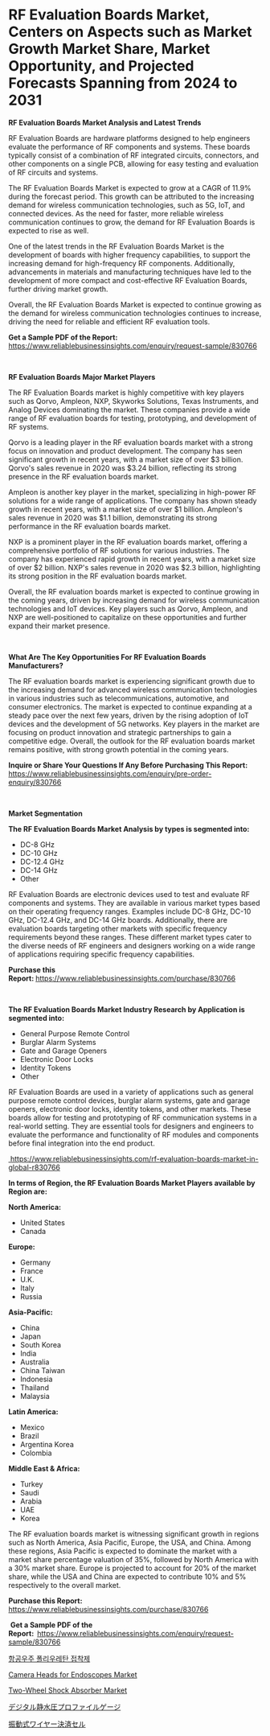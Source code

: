 <p><h1>RF Evaluation Boards Market, Centers on Aspects such as Market Growth Market Share, Market Opportunity, and Projected Forecasts Spanning from 2024 to 2031</h1></p><p><strong>RF Evaluation Boards Market Analysis and Latest Trends</strong></p>
<p><p>RF Evaluation Boards are hardware platforms designed to help engineers evaluate the performance of RF components and systems. These boards typically consist of a combination of RF integrated circuits, connectors, and other components on a single PCB, allowing for easy testing and evaluation of RF circuits and systems.</p><p>The RF Evaluation Boards Market is expected to grow at a CAGR of 11.9% during the forecast period. This growth can be attributed to the increasing demand for wireless communication technologies, such as 5G, IoT, and connected devices. As the need for faster, more reliable wireless communication continues to grow, the demand for RF Evaluation Boards is expected to rise as well.</p><p>One of the latest trends in the RF Evaluation Boards Market is the development of boards with higher frequency capabilities, to support the increasing demand for high-frequency RF components. Additionally, advancements in materials and manufacturing techniques have led to the development of more compact and cost-effective RF Evaluation Boards, further driving market growth.</p><p>Overall, the RF Evaluation Boards Market is expected to continue growing as the demand for wireless communication technologies continues to increase, driving the need for reliable and efficient RF evaluation tools.</p></p>
<p><strong>Get a Sample PDF of the Report:&nbsp;</strong> <a href="https://www.reliablebusinessinsights.com/enquiry/request-sample/830766">https://www.reliablebusinessinsights.com/enquiry/request-sample/830766</a></p>
<p>&nbsp;</p>
<p><strong>RF Evaluation Boards Major Market Players</strong></p>
<p><p>The RF Evaluation Boards market is highly competitive with key players such as Qorvo, Ampleon, NXP, Skyworks Solutions, Texas Instruments, and Analog Devices dominating the market. These companies provide a wide range of RF evaluation boards for testing, prototyping, and development of RF systems.</p><p>Qorvo is a leading player in the RF evaluation boards market with a strong focus on innovation and product development. The company has seen significant growth in recent years, with a market size of over $3 billion. Qorvo's sales revenue in 2020 was $3.24 billion, reflecting its strong presence in the RF evaluation boards market.</p><p>Ampleon is another key player in the market, specializing in high-power RF solutions for a wide range of applications. The company has shown steady growth in recent years, with a market size of over $1 billion. Ampleon's sales revenue in 2020 was $1.1 billion, demonstrating its strong performance in the RF evaluation boards market.</p><p>NXP is a prominent player in the RF evaluation boards market, offering a comprehensive portfolio of RF solutions for various industries. The company has experienced rapid growth in recent years, with a market size of over $2 billion. NXP's sales revenue in 2020 was $2.3 billion, highlighting its strong position in the RF evaluation boards market.</p><p>Overall, the RF evaluation boards market is expected to continue growing in the coming years, driven by increasing demand for wireless communication technologies and IoT devices. Key players such as Qorvo, Ampleon, and NXP are well-positioned to capitalize on these opportunities and further expand their market presence.</p></p>
<p>&nbsp;</p>
<p><strong>What Are The Key Opportunities For RF Evaluation Boards Manufacturers?</strong></p>
<p><p>The RF evaluation boards market is experiencing significant growth due to the increasing demand for advanced wireless communication technologies in various industries such as telecommunications, automotive, and consumer electronics. The market is expected to continue expanding at a steady pace over the next few years, driven by the rising adoption of IoT devices and the development of 5G networks. Key players in the market are focusing on product innovation and strategic partnerships to gain a competitive edge. Overall, the outlook for the RF evaluation boards market remains positive, with strong growth potential in the coming years.</p></p>
<p><strong>Inquire or Share Your Questions If Any Before Purchasing This Report:</strong> <a href="https://www.reliablebusinessinsights.com/enquiry/pre-order-enquiry/830766">https://www.reliablebusinessinsights.com/enquiry/pre-order-enquiry/830766</a></p>
<p>&nbsp;</p>
<p><strong>Market Segmentation</strong></p>
<p><strong>The RF Evaluation Boards Market Analysis by types is segmented into:</strong></p>
<p><ul><li>DC-8 GHz</li><li>DC-10 GHz</li><li>DC-12.4 GHz</li><li>DC-14 GHz</li><li>Other</li></ul></p>
<p><p>RF Evaluation Boards are electronic devices used to test and evaluate RF components and systems. They are available in various market types based on their operating frequency ranges. Examples include DC-8 GHz, DC-10 GHz, DC-12.4 GHz, and DC-14 GHz boards. Additionally, there are evaluation boards targeting other markets with specific frequency requirements beyond these ranges. These different market types cater to the diverse needs of RF engineers and designers working on a wide range of applications requiring specific frequency capabilities.</p></p>
<p><strong>Purchase this Report:&nbsp;</strong><a href="https://www.reliablebusinessinsights.com/purchase/830766">https://www.reliablebusinessinsights.com/purchase/830766</a></p>
<p>&nbsp;</p>
<p><strong>The RF Evaluation Boards Market Industry Research by Application is segmented into:</strong></p>
<p><ul><li>General Purpose Remote Control</li><li>Burglar Alarm Systems</li><li>Gate and Garage Openers</li><li>Electronic Door Locks</li><li>Identity Tokens</li><li>Other</li></ul></p>
<p><p>RF Evaluation Boards are used in a variety of applications such as general purpose remote control devices, burglar alarm systems, gate and garage openers, electronic door locks, identity tokens, and other markets. These boards allow for testing and prototyping of RF communication systems in a real-world setting. They are essential tools for designers and engineers to evaluate the performance and functionality of RF modules and components before final integration into the end product.</p></p>
<p><a href="https://www.reliablebusinessinsights.com/rf-evaluation-boards-market-in-global-r830766">&nbsp;https://www.reliablebusinessinsights.com/rf-evaluation-boards-market-in-global-r830766</a></p>
<p><strong>In terms of Region, the RF Evaluation Boards Market Players available by Region are:</strong></p>
<p>
    <p> <strong> North America: </strong>
        <ul>
            <li>United States</li>
            <li>Canada</li>
        </ul>
        </p> 
    <p> <strong> Europe: </strong>
        <ul>
            <li>Germany</li>
            <li>France</li>
            <li>U.K.</li>
            <li>Italy</li>
            <li>Russia</li>
        </ul>
        </p> 
    <p> <strong> Asia-Pacific: </strong>
        <ul>
            <li>China</li>
            <li>Japan</li>
            <li>South Korea</li>
            <li>India</li>
            <li>Australia</li>
            <li>China Taiwan</li>
            <li>Indonesia</li>
            <li>Thailand</li>
            <li>Malaysia</li>
        </ul>
        </p> 
    <p> <strong> Latin America: </strong>
        <ul>
            <li>Mexico</li>
            <li>Brazil</li>
            <li>Argentina Korea</li>
            <li>Colombia</li>
        </ul>
        </p> 
    <p> <strong> Middle East & Africa: </strong>
        <ul>
            <li>Turkey</li>
            <li>Saudi</li>
            <li>Arabia</li>
            <li>UAE</li>
            <li>Korea</li>
        </ul>
    </p>
    </p>
<p><p>The RF evaluation boards market is witnessing significant growth in regions such as North America, Asia Pacific, Europe, the USA, and China. Among these regions, Asia Pacific is expected to dominate the market with a market share percentage valuation of 35%, followed by North America with a 30% market share. Europe is projected to account for 20% of the market share, while the USA and China are expected to contribute 10% and 5% respectively to the overall market.</p></p>
<p><strong>Purchase this Report: </strong><a href="https://www.reliablebusinessinsights.com/purchase/830766">https://www.reliablebusinessinsights.com/purchase/830766</a></p>
<p>&nbsp;<strong>Get a Sample PDF of the Report:&nbsp;&nbsp;</strong><a href="https://www.reliablebusinessinsights.com/enquiry/request-sample/830766">https://www.reliablebusinessinsights.com/enquiry/request-sample/830766</a></p>
<p><strong></strong></p>
<p><p><a href="https://github.com/JosefaRice/Market-Research-Report-List-1/blob/main/913207798000.md">항공우주 폴리우레탄 접착제</a></p><p><a href="https://github.com/edytherolanlouisejk1miz0wig/Market-Research-Report-List-2/blob/main/camera-heads-for-endoscopes-market.md">Camera Heads for Endoscopes Market</a></p><p><a href="https://github.com/EunaWiegad2023/Market-Research-Report-List-1/blob/main/two-wheel-shock-absorber-market.md">Two-Wheel Shock Absorber Market</a></p><p><a href="https://github.com/KaliMetz2023/Market-Research-Report-List-1/blob/main/2492843104493.md">デジタル静水圧プロファイルゲージ</a></p><p><a href="https://github.com/JoanaNitzsche/Market-Research-Report-List-1/blob/main/2329902104492.md">振動式ワイヤー決済セル</a></p></p>